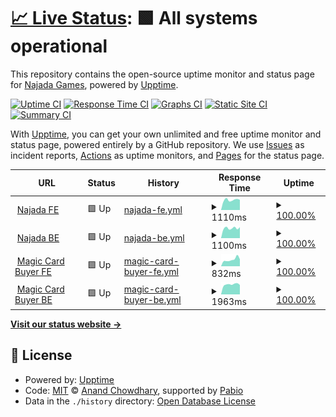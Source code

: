 # [📈 Live Status](https://NajadaGames.github.io/Upptime): <!--live status--> **🟩 All systems operational**

This repository contains the open-source uptime monitor and status page for [Najada Games](https://www.najada.games/), powered by [Upptime](https://github.com/upptime/upptime).

[![Uptime CI](https://github.com/NajadaGames/Upptime/workflows/Uptime%20CI/badge.svg)](https://github.com/NajadaGames/Upptime/actions?query=workflow%3A%22Uptime+CI%22)
[![Response Time CI](https://github.com/NajadaGames/Upptime/workflows/Response%20Time%20CI/badge.svg)](https://github.com/NajadaGames/Upptime/actions?query=workflow%3A%22Response+Time+CI%22)
[![Graphs CI](https://github.com/NajadaGames/Upptime/workflows/Graphs%20CI/badge.svg)](https://github.com/NajadaGames/Upptime/actions?query=workflow%3A%22Graphs+CI%22)
[![Static Site CI](https://github.com/NajadaGames/Upptime/workflows/Static%20Site%20CI/badge.svg)](https://github.com/NajadaGames/Upptime/actions?query=workflow%3A%22Static+Site+CI%22)
[![Summary CI](https://github.com/NajadaGames/Upptime/workflows/Summary%20CI/badge.svg)](https://github.com/NajadaGames/Upptime/actions?query=workflow%3A%22Summary+CI%22)

With [Upptime](https://upptime.js.org), you can get your own unlimited and free uptime monitor and status page, powered entirely by a GitHub repository. We use [Issues](https://github.com/NajadaGames/Upptime/issues) as incident reports, [Actions](https://github.com/NajadaGames/Upptime/actions) as uptime monitors, and [Pages](https://NajadaGames.github.io/Upptime) for the status page.

<!--start: status pages-->
<!-- This summary is generated by Upptime (https://github.com/upptime/upptime) -->
<!-- Do not edit this manually, your changes will be overwritten -->
<!-- prettier-ignore -->
| URL | Status | History | Response Time | Uptime |
| --- | ------ | ------- | ------------- | ------ |
| <img alt="" src="https://icons.duckduckgo.com/ip3/www.najada.games.ico" height="13"> [Najada FE](https://www.najada.games/) | 🟩 Up | [najada-fe.yml](https://github.com/NajadaGames/Upptime/commits/HEAD/history/najada-fe.yml) | <details><summary><img alt="Response time graph" src="./graphs/najada-fe/response-time-week.png" height="20"> 1110ms</summary><br><a href="https://NajadaGames.github.io/Upptime/history/najada-fe"><img alt="Response time 1143" src="https://img.shields.io/endpoint?url=https%3A%2F%2Fraw.githubusercontent.com%2FNajadaGames%2FUpptime%2FHEAD%2Fapi%2Fnajada-fe%2Fresponse-time.json"></a><br><a href="https://NajadaGames.github.io/Upptime/history/najada-fe"><img alt="24-hour response time 1120" src="https://img.shields.io/endpoint?url=https%3A%2F%2Fraw.githubusercontent.com%2FNajadaGames%2FUpptime%2FHEAD%2Fapi%2Fnajada-fe%2Fresponse-time-day.json"></a><br><a href="https://NajadaGames.github.io/Upptime/history/najada-fe"><img alt="7-day response time 1110" src="https://img.shields.io/endpoint?url=https%3A%2F%2Fraw.githubusercontent.com%2FNajadaGames%2FUpptime%2FHEAD%2Fapi%2Fnajada-fe%2Fresponse-time-week.json"></a><br><a href="https://NajadaGames.github.io/Upptime/history/najada-fe"><img alt="30-day response time 1158" src="https://img.shields.io/endpoint?url=https%3A%2F%2Fraw.githubusercontent.com%2FNajadaGames%2FUpptime%2FHEAD%2Fapi%2Fnajada-fe%2Fresponse-time-month.json"></a><br><a href="https://NajadaGames.github.io/Upptime/history/najada-fe"><img alt="1-year response time 1143" src="https://img.shields.io/endpoint?url=https%3A%2F%2Fraw.githubusercontent.com%2FNajadaGames%2FUpptime%2FHEAD%2Fapi%2Fnajada-fe%2Fresponse-time-year.json"></a></details> | <details><summary><a href="https://NajadaGames.github.io/Upptime/history/najada-fe">100.00%</a></summary><a href="https://NajadaGames.github.io/Upptime/history/najada-fe"><img alt="All-time uptime 100.00%" src="https://img.shields.io/endpoint?url=https%3A%2F%2Fraw.githubusercontent.com%2FNajadaGames%2FUpptime%2FHEAD%2Fapi%2Fnajada-fe%2Fuptime.json"></a><br><a href="https://NajadaGames.github.io/Upptime/history/najada-fe"><img alt="24-hour uptime 100.00%" src="https://img.shields.io/endpoint?url=https%3A%2F%2Fraw.githubusercontent.com%2FNajadaGames%2FUpptime%2FHEAD%2Fapi%2Fnajada-fe%2Fuptime-day.json"></a><br><a href="https://NajadaGames.github.io/Upptime/history/najada-fe"><img alt="7-day uptime 100.00%" src="https://img.shields.io/endpoint?url=https%3A%2F%2Fraw.githubusercontent.com%2FNajadaGames%2FUpptime%2FHEAD%2Fapi%2Fnajada-fe%2Fuptime-week.json"></a><br><a href="https://NajadaGames.github.io/Upptime/history/najada-fe"><img alt="30-day uptime 100.00%" src="https://img.shields.io/endpoint?url=https%3A%2F%2Fraw.githubusercontent.com%2FNajadaGames%2FUpptime%2FHEAD%2Fapi%2Fnajada-fe%2Fuptime-month.json"></a><br><a href="https://NajadaGames.github.io/Upptime/history/najada-fe"><img alt="1-year uptime 100.00%" src="https://img.shields.io/endpoint?url=https%3A%2F%2Fraw.githubusercontent.com%2FNajadaGames%2FUpptime%2FHEAD%2Fapi%2Fnajada-fe%2Fuptime-year.json"></a></details>
| <img alt="" src="https://icons.duckduckgo.com/ip3/najada.games.ico" height="13"> [Najada BE](https://najada.games/api/v1/auth/hello/) | 🟩 Up | [najada-be.yml](https://github.com/NajadaGames/Upptime/commits/HEAD/history/najada-be.yml) | <details><summary><img alt="Response time graph" src="./graphs/najada-be/response-time-week.png" height="20"> 1100ms</summary><br><a href="https://NajadaGames.github.io/Upptime/history/najada-be"><img alt="Response time 996" src="https://img.shields.io/endpoint?url=https%3A%2F%2Fraw.githubusercontent.com%2FNajadaGames%2FUpptime%2FHEAD%2Fapi%2Fnajada-be%2Fresponse-time.json"></a><br><a href="https://NajadaGames.github.io/Upptime/history/najada-be"><img alt="24-hour response time 1205" src="https://img.shields.io/endpoint?url=https%3A%2F%2Fraw.githubusercontent.com%2FNajadaGames%2FUpptime%2FHEAD%2Fapi%2Fnajada-be%2Fresponse-time-day.json"></a><br><a href="https://NajadaGames.github.io/Upptime/history/najada-be"><img alt="7-day response time 1100" src="https://img.shields.io/endpoint?url=https%3A%2F%2Fraw.githubusercontent.com%2FNajadaGames%2FUpptime%2FHEAD%2Fapi%2Fnajada-be%2Fresponse-time-week.json"></a><br><a href="https://NajadaGames.github.io/Upptime/history/najada-be"><img alt="30-day response time 987" src="https://img.shields.io/endpoint?url=https%3A%2F%2Fraw.githubusercontent.com%2FNajadaGames%2FUpptime%2FHEAD%2Fapi%2Fnajada-be%2Fresponse-time-month.json"></a><br><a href="https://NajadaGames.github.io/Upptime/history/najada-be"><img alt="1-year response time 996" src="https://img.shields.io/endpoint?url=https%3A%2F%2Fraw.githubusercontent.com%2FNajadaGames%2FUpptime%2FHEAD%2Fapi%2Fnajada-be%2Fresponse-time-year.json"></a></details> | <details><summary><a href="https://NajadaGames.github.io/Upptime/history/najada-be">100.00%</a></summary><a href="https://NajadaGames.github.io/Upptime/history/najada-be"><img alt="All-time uptime 99.96%" src="https://img.shields.io/endpoint?url=https%3A%2F%2Fraw.githubusercontent.com%2FNajadaGames%2FUpptime%2FHEAD%2Fapi%2Fnajada-be%2Fuptime.json"></a><br><a href="https://NajadaGames.github.io/Upptime/history/najada-be"><img alt="24-hour uptime 100.00%" src="https://img.shields.io/endpoint?url=https%3A%2F%2Fraw.githubusercontent.com%2FNajadaGames%2FUpptime%2FHEAD%2Fapi%2Fnajada-be%2Fuptime-day.json"></a><br><a href="https://NajadaGames.github.io/Upptime/history/najada-be"><img alt="7-day uptime 100.00%" src="https://img.shields.io/endpoint?url=https%3A%2F%2Fraw.githubusercontent.com%2FNajadaGames%2FUpptime%2FHEAD%2Fapi%2Fnajada-be%2Fuptime-week.json"></a><br><a href="https://NajadaGames.github.io/Upptime/history/najada-be"><img alt="30-day uptime 99.96%" src="https://img.shields.io/endpoint?url=https%3A%2F%2Fraw.githubusercontent.com%2FNajadaGames%2FUpptime%2FHEAD%2Fapi%2Fnajada-be%2Fuptime-month.json"></a><br><a href="https://NajadaGames.github.io/Upptime/history/najada-be"><img alt="1-year uptime 99.96%" src="https://img.shields.io/endpoint?url=https%3A%2F%2Fraw.githubusercontent.com%2FNajadaGames%2FUpptime%2FHEAD%2Fapi%2Fnajada-be%2Fuptime-year.json"></a></details>
| <img alt="" src="https://icons.duckduckgo.com/ip3/magiccardbuyer.eu.ico" height="13"> [Magic Card Buyer FE](https://magiccardbuyer.eu/) | 🟩 Up | [magic-card-buyer-fe.yml](https://github.com/NajadaGames/Upptime/commits/HEAD/history/magic-card-buyer-fe.yml) | <details><summary><img alt="Response time graph" src="./graphs/magic-card-buyer-fe/response-time-week.png" height="20"> 832ms</summary><br><a href="https://NajadaGames.github.io/Upptime/history/magic-card-buyer-fe"><img alt="Response time 742" src="https://img.shields.io/endpoint?url=https%3A%2F%2Fraw.githubusercontent.com%2FNajadaGames%2FUpptime%2FHEAD%2Fapi%2Fmagic-card-buyer-fe%2Fresponse-time.json"></a><br><a href="https://NajadaGames.github.io/Upptime/history/magic-card-buyer-fe"><img alt="24-hour response time 870" src="https://img.shields.io/endpoint?url=https%3A%2F%2Fraw.githubusercontent.com%2FNajadaGames%2FUpptime%2FHEAD%2Fapi%2Fmagic-card-buyer-fe%2Fresponse-time-day.json"></a><br><a href="https://NajadaGames.github.io/Upptime/history/magic-card-buyer-fe"><img alt="7-day response time 832" src="https://img.shields.io/endpoint?url=https%3A%2F%2Fraw.githubusercontent.com%2FNajadaGames%2FUpptime%2FHEAD%2Fapi%2Fmagic-card-buyer-fe%2Fresponse-time-week.json"></a><br><a href="https://NajadaGames.github.io/Upptime/history/magic-card-buyer-fe"><img alt="30-day response time 771" src="https://img.shields.io/endpoint?url=https%3A%2F%2Fraw.githubusercontent.com%2FNajadaGames%2FUpptime%2FHEAD%2Fapi%2Fmagic-card-buyer-fe%2Fresponse-time-month.json"></a><br><a href="https://NajadaGames.github.io/Upptime/history/magic-card-buyer-fe"><img alt="1-year response time 742" src="https://img.shields.io/endpoint?url=https%3A%2F%2Fraw.githubusercontent.com%2FNajadaGames%2FUpptime%2FHEAD%2Fapi%2Fmagic-card-buyer-fe%2Fresponse-time-year.json"></a></details> | <details><summary><a href="https://NajadaGames.github.io/Upptime/history/magic-card-buyer-fe">100.00%</a></summary><a href="https://NajadaGames.github.io/Upptime/history/magic-card-buyer-fe"><img alt="All-time uptime 100.00%" src="https://img.shields.io/endpoint?url=https%3A%2F%2Fraw.githubusercontent.com%2FNajadaGames%2FUpptime%2FHEAD%2Fapi%2Fmagic-card-buyer-fe%2Fuptime.json"></a><br><a href="https://NajadaGames.github.io/Upptime/history/magic-card-buyer-fe"><img alt="24-hour uptime 100.00%" src="https://img.shields.io/endpoint?url=https%3A%2F%2Fraw.githubusercontent.com%2FNajadaGames%2FUpptime%2FHEAD%2Fapi%2Fmagic-card-buyer-fe%2Fuptime-day.json"></a><br><a href="https://NajadaGames.github.io/Upptime/history/magic-card-buyer-fe"><img alt="7-day uptime 100.00%" src="https://img.shields.io/endpoint?url=https%3A%2F%2Fraw.githubusercontent.com%2FNajadaGames%2FUpptime%2FHEAD%2Fapi%2Fmagic-card-buyer-fe%2Fuptime-week.json"></a><br><a href="https://NajadaGames.github.io/Upptime/history/magic-card-buyer-fe"><img alt="30-day uptime 100.00%" src="https://img.shields.io/endpoint?url=https%3A%2F%2Fraw.githubusercontent.com%2FNajadaGames%2FUpptime%2FHEAD%2Fapi%2Fmagic-card-buyer-fe%2Fuptime-month.json"></a><br><a href="https://NajadaGames.github.io/Upptime/history/magic-card-buyer-fe"><img alt="1-year uptime 100.00%" src="https://img.shields.io/endpoint?url=https%3A%2F%2Fraw.githubusercontent.com%2FNajadaGames%2FUpptime%2FHEAD%2Fapi%2Fmagic-card-buyer-fe%2Fuptime-year.json"></a></details>
| <img alt="" src="https://icons.duckduckgo.com/ip3/client.magiccardbuyer.eu.ico" height="13"> [Magic Card Buyer BE](https://client.magiccardbuyer.eu/search/?q=akroma&page=1) | 🟩 Up | [magic-card-buyer-be.yml](https://github.com/NajadaGames/Upptime/commits/HEAD/history/magic-card-buyer-be.yml) | <details><summary><img alt="Response time graph" src="./graphs/magic-card-buyer-be/response-time-week.png" height="20"> 1963ms</summary><br><a href="https://NajadaGames.github.io/Upptime/history/magic-card-buyer-be"><img alt="Response time 1974" src="https://img.shields.io/endpoint?url=https%3A%2F%2Fraw.githubusercontent.com%2FNajadaGames%2FUpptime%2FHEAD%2Fapi%2Fmagic-card-buyer-be%2Fresponse-time.json"></a><br><a href="https://NajadaGames.github.io/Upptime/history/magic-card-buyer-be"><img alt="24-hour response time 1863" src="https://img.shields.io/endpoint?url=https%3A%2F%2Fraw.githubusercontent.com%2FNajadaGames%2FUpptime%2FHEAD%2Fapi%2Fmagic-card-buyer-be%2Fresponse-time-day.json"></a><br><a href="https://NajadaGames.github.io/Upptime/history/magic-card-buyer-be"><img alt="7-day response time 1963" src="https://img.shields.io/endpoint?url=https%3A%2F%2Fraw.githubusercontent.com%2FNajadaGames%2FUpptime%2FHEAD%2Fapi%2Fmagic-card-buyer-be%2Fresponse-time-week.json"></a><br><a href="https://NajadaGames.github.io/Upptime/history/magic-card-buyer-be"><img alt="30-day response time 1939" src="https://img.shields.io/endpoint?url=https%3A%2F%2Fraw.githubusercontent.com%2FNajadaGames%2FUpptime%2FHEAD%2Fapi%2Fmagic-card-buyer-be%2Fresponse-time-month.json"></a><br><a href="https://NajadaGames.github.io/Upptime/history/magic-card-buyer-be"><img alt="1-year response time 1974" src="https://img.shields.io/endpoint?url=https%3A%2F%2Fraw.githubusercontent.com%2FNajadaGames%2FUpptime%2FHEAD%2Fapi%2Fmagic-card-buyer-be%2Fresponse-time-year.json"></a></details> | <details><summary><a href="https://NajadaGames.github.io/Upptime/history/magic-card-buyer-be">100.00%</a></summary><a href="https://NajadaGames.github.io/Upptime/history/magic-card-buyer-be"><img alt="All-time uptime 99.16%" src="https://img.shields.io/endpoint?url=https%3A%2F%2Fraw.githubusercontent.com%2FNajadaGames%2FUpptime%2FHEAD%2Fapi%2Fmagic-card-buyer-be%2Fuptime.json"></a><br><a href="https://NajadaGames.github.io/Upptime/history/magic-card-buyer-be"><img alt="24-hour uptime 100.00%" src="https://img.shields.io/endpoint?url=https%3A%2F%2Fraw.githubusercontent.com%2FNajadaGames%2FUpptime%2FHEAD%2Fapi%2Fmagic-card-buyer-be%2Fuptime-day.json"></a><br><a href="https://NajadaGames.github.io/Upptime/history/magic-card-buyer-be"><img alt="7-day uptime 100.00%" src="https://img.shields.io/endpoint?url=https%3A%2F%2Fraw.githubusercontent.com%2FNajadaGames%2FUpptime%2FHEAD%2Fapi%2Fmagic-card-buyer-be%2Fuptime-week.json"></a><br><a href="https://NajadaGames.github.io/Upptime/history/magic-card-buyer-be"><img alt="30-day uptime 100.00%" src="https://img.shields.io/endpoint?url=https%3A%2F%2Fraw.githubusercontent.com%2FNajadaGames%2FUpptime%2FHEAD%2Fapi%2Fmagic-card-buyer-be%2Fuptime-month.json"></a><br><a href="https://NajadaGames.github.io/Upptime/history/magic-card-buyer-be"><img alt="1-year uptime 99.16%" src="https://img.shields.io/endpoint?url=https%3A%2F%2Fraw.githubusercontent.com%2FNajadaGames%2FUpptime%2FHEAD%2Fapi%2Fmagic-card-buyer-be%2Fuptime-year.json"></a></details>

<!--end: status pages-->

[**Visit our status website →**](https://NajadaGames.github.io/Upptime)

## 📄 License

- Powered by: [Upptime](https://github.com/upptime/upptime)
- Code: [MIT](./LICENSE) © [Anand Chowdhary](https://anandchowdhary.com), supported by [Pabio](https://pabio.com)
- Data in the `./history` directory: [Open Database License](https://opendatacommons.org/licenses/odbl/1-0/)
